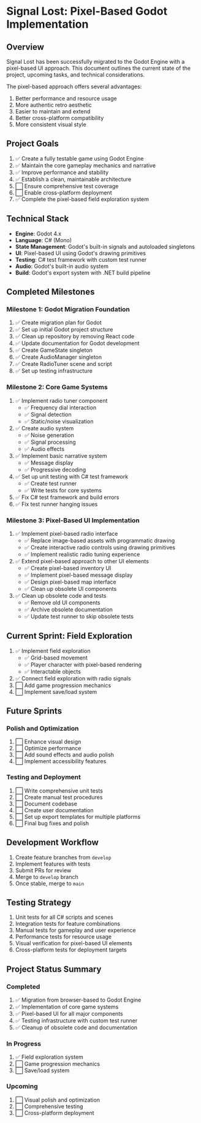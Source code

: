 # Signal Lost: Pixel-Based Godot Implementation

## Overview

Signal Lost has been successfully migrated to the Godot Engine with a pixel-based UI approach. This document outlines the current state of the project, upcoming tasks, and technical considerations.

The pixel-based approach offers several advantages:

1. Better performance and resource usage
2. More authentic retro aesthetic
3. Easier to maintain and extend
4. Better cross-platform compatibility
5. More consistent visual style

## Project Goals

1. ✅ Create a fully testable game using Godot Engine
2. ✅ Maintain the core gameplay mechanics and narrative
3. ✅ Improve performance and stability
4. ✅ Establish a clean, maintainable architecture
5. ⬜ Ensure comprehensive test coverage
6. ⬜ Enable cross-platform deployment
7. ✅ Complete the pixel-based field exploration system

## Technical Stack

- **Engine**: Godot 4.x
- **Language**: C# (Mono)
- **State Management**: Godot's built-in signals and autoloaded singletons
- **UI**: Pixel-based UI using Godot's drawing primitives
- **Testing**: C# test framework with custom test runner
- **Audio**: Godot's built-in audio system
- **Build**: Godot's export system with .NET build pipeline

## Completed Milestones

### Milestone 1: Godot Migration Foundation

1. ✅ Create migration plan for Godot
2. ✅ Set up initial Godot project structure
3. ✅ Clean up repository by removing React code
4. ✅ Update documentation for Godot development
5. ✅ Create GameState singleton
6. ✅ Create AudioManager singleton
7. ✅ Create RadioTuner scene and script
8. ✅ Set up testing infrastructure

### Milestone 2: Core Game Systems

1. ✅ Implement radio tuner component
   - ✅ Frequency dial interaction
   - ✅ Signal detection
   - ✅ Static/noise visualization
2. ✅ Create audio system
   - ✅ Noise generation
   - ✅ Signal processing
   - ✅ Audio effects
3. ✅ Implement basic narrative system
   - ✅ Message display
   - ✅ Progressive decoding
4. ✅ Set up unit testing with C# test framework
   - ✅ Create test runner
   - ✅ Write tests for core systems
5. ✅ Fix C# test framework and build errors
6. ✅ Fix test runner hanging issues

### Milestone 3: Pixel-Based UI Implementation

1. ✅ Implement pixel-based radio interface
   - ✅ Replace image-based assets with programmatic drawing
   - ✅ Create interactive radio controls using drawing primitives
   - ✅ Implement realistic radio tuning experience
2. ✅ Extend pixel-based approach to other UI elements
   - ✅ Create pixel-based inventory UI
   - ✅ Implement pixel-based message display
   - ✅ Design pixel-based map interface
   - ✅ Clean up obsolete UI components
3. ✅ Clean up obsolete code and tests
   - ✅ Remove old UI components
   - ✅ Archive obsolete documentation
   - ✅ Update test runner to skip obsolete tests

## Current Sprint: Field Exploration

1. ✅ Implement field exploration
   - ✅ Grid-based movement
   - ✅ Player character with pixel-based rendering
   - ✅ Interactable objects
2. ✅ Connect field exploration with radio signals
3. ⬜ Add game progression mechanics
4. ⬜ Implement save/load system

## Future Sprints

### Polish and Optimization

1. ⬜ Enhance visual design
2. ⬜ Optimize performance
3. ⬜ Add sound effects and audio polish
4. ⬜ Implement accessibility features

### Testing and Deployment

1. ⬜ Write comprehensive unit tests
2. ⬜ Create manual test procedures
3. ⬜ Document codebase
4. ⬜ Create user documentation
5. ⬜ Set up export templates for multiple platforms
6. ⬜ Final bug fixes and polish

## Development Workflow

1. Create feature branches from `develop`
2. Implement features with tests
3. Submit PRs for review
4. Merge to `develop` branch
5. Once stable, merge to `main`

## Testing Strategy

1. Unit tests for all C# scripts and scenes
2. Integration tests for feature combinations
3. Manual tests for gameplay and user experience
4. Performance tests for resource usage
5. Visual verification for pixel-based UI elements
6. Cross-platform tests for deployment targets

## Project Status Summary

### Completed

1. ✅ Migration from browser-based to Godot Engine
2. ✅ Implementation of core game systems
3. ✅ Pixel-based UI for all major components
4. ✅ Testing infrastructure with custom test runner
5. ✅ Cleanup of obsolete code and documentation

### In Progress

1. ✅ Field exploration system
2. ⬜ Game progression mechanics
3. ⬜ Save/load system

### Upcoming

1. ⬜ Visual polish and optimization
2. ⬜ Comprehensive testing
3. ⬜ Cross-platform deployment
